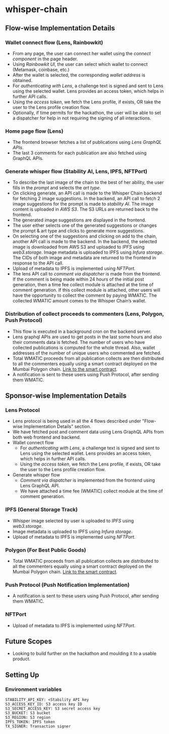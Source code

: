 # whisper-chain

## Flow-wise Implementation Details
### Wallet connect flow (Lens, Rainbowkit)
- From any page, the user can connect her wallet using the *connect component* in the page header.
- Using *Rainbowkit UI*, the user can select which wallet to connect (Metamask, coinbase, etc.)
- After the wallet is selected, the corresponding *wallet address* is obtained.
- For *authenticating with Lens*, a challenge text is signed and sent to Lens using the selected wallet. Lens provides an access token, which helps in further API calls.
- Using the *access token*, we fetch the Lens profile, if exists, OR take the user to the Lens profile creation flow.
- Optionally, if time permits for the hackathon, the user will be able to set a dispatcher for help in not requiring the signing of all interactions.

### Home page flow (Lens)
- The frontend browser fetches a list of publications using *Lens GraphQL APIs*.
- The last 3 comments for each publication are also fetched using GraphQL APIs.

### Generate whisper flow (Stability AI, Lens, IPFS, NFTPort)
- To describe the last image of the chain to the best of her ability, the user fills in the *prompt* and selects the *art type*.
- On clicking generate, an API call is made to the Whisper Chain backend for fetching 2 image suggestions. In the backend, an API call to fetch 2 image suggestions for the prompt is made to *stability AI*. The image content is uploaded in *AWS S3*. The S3 URLs are returned back to the frontend.
- The generated image suggestions are displayed in the frontend.
- The user either selects one of the generated suggestions or changes the prompt & art type and clicks to generate more suggestions.
- On selecting one of the suggestions and clicking on add to the chain, another API call is made to the backend. In the backend, the selected image is downloaded from AWS S3 and uploaded to *IPFS* using *web3.storage*. Image metadata is uploaded to IPFS using *Infura storage*. The CIDs of both image and metadata are returned to the frontend in response to the API call.
- Upload of metadata to IPFS is implemented using *NFTPort*.
- The lens API call to *comment via dispatcher* is made from the frontend. If the comment is being made within 24 hours of the initial post generation, then a time fee collect module is attached at the time of comment generation. If this collect module is attached, other users will have the opportunity to collect the comment by paying WMATIC. The collected WMATIC amount comes to the Whisper Chain’s wallet.

### Distribution of collect proceeds to commenters (Lens, Polygon, Push Protocol)
- This flow is executed in a background cron on the backend server.
- Lens graphql APIs are used to get posts in the last some hours and also their comments data is fetched. The number of users who have collected publications is computed for the whole thread. Also, wallet addresses of the number of unique users who commented are fetched.
- Total WMATIC proceeds from all publication collects are then distributed to all the commenters equally using a smart contract deployed on the Mumbai Polygon chain. [Link to the smart contract](https://mumbai.polygonscan.com/address/0x6F2cAAF4bF579847C7A1947c99BA5b8eFe7f3e6e).
- A notification is sent to these users using Push Protocol, after sending them WMATIC.

## Sponsor-wise Implementation Details
### Lens Protocol
- Lens protocol is being used in all the 4 flows described under "Flow-wise Implementation Details" section.
- We have fetched post and comment data using Lens GraphQL APIs from both web frontend and backend.
- Wallet connect flow
    - For *authenticating with Lens*, a challenge text is signed and sent to Lens using the selected wallet. Lens provides an access token, which helps in further API calls.
    - Using the *access token*, we fetch the Lens profile, if exists, OR take the user to the Lens profile creation flow.
- Generate whisper flow
    - *Comment via dispatcher* is implemented from the frontend using Lens GraphQL API.
    - We have attached a time fee (WMATIC) collect module at the time of comment generation.

### IPFS (General Storage Track)
- Whisper image selected by user is uploaded to *IPFS* using *web3.storage*. 
- Image metadata is uploaded to IPFS using *Infura storage*.
- Upload of metadata to IPFS is implemented using *NFTPort*.

### Polygon (For Best Public Goods)
- Total WMATIC proceeds from all publication collects are distributed to all the commenters equally using a smart contract deployed on the Mumbai Polygon chain. [Link to the smart contract](https://mumbai.polygonscan.com/address/0x6F2cAAF4bF579847C7A1947c99BA5b8eFe7f3e6e).

### Push Protocol (Push Notification Implementation)
- A notification is sent to these users using Push Protocol, after sending them WMATIC.

### NFTPort
- Upload of metadata to IPFS is implemented using *NFTPort*.

## Future Scopes
- Looking to build further on the hackathon and moulding it to a usable product.

## Setting Up
### Environment variables
```
STABILITY_API_KEY: <Stability API key
S3_ACCESS_KEY_ID: S3 access key ID
S3_SECRET_ACCESS_KEY: S3 secret access key
S3_BUCKET: S3 bucket
S3_REGION: S3 region
IPFS_TOKEN: IPFS token
TX_SIGNER: Transaction signer
```
